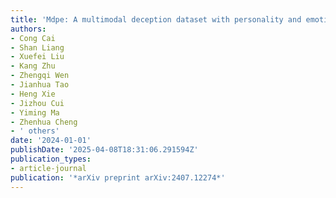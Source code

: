 ```yaml
---
title: 'Mdpe: A multimodal deception dataset with personality and emotional characteristics'
authors:
- Cong Cai
- Shan Liang
- Xuefei Liu
- Kang Zhu
- Zhengqi Wen
- Jianhua Tao
- Heng Xie
- Jizhou Cui
- Yiming Ma
- Zhenhua Cheng
- ' others'
date: '2024-01-01'
publishDate: '2025-04-08T18:31:06.291594Z'
publication_types:
- article-journal
publication: '*arXiv preprint arXiv:2407.12274*'
---
```

